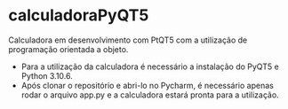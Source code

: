 # calculadoraPyQT5
  Calculadora em desenvolvimento com PtQT5 com a utilização de programação orientada a objeto.
  - Para a utilização da calculadora é necessário a instalação do PyQT5 e Python 3.10.6.
  - Após clonar o repositório e abri-lo no Pycharm, é necessário apenas rodar o arquivo app.py e a calculadora estará pronta para a utilização.

